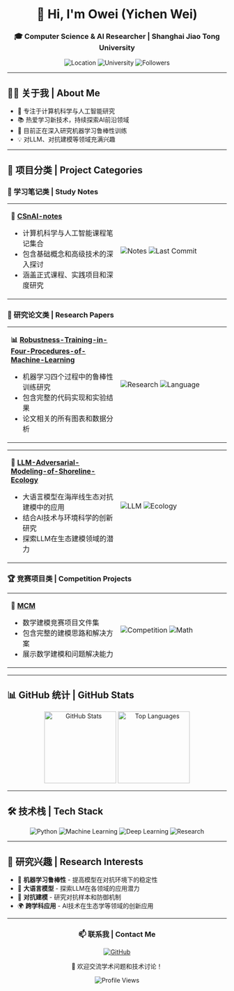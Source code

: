 <div align="center">
  <h1>👋 Hi, I'm Owei (Yichen Wei)</h1>
  <h3>🎓 Computer Science & AI Researcher | Shanghai Jiao Tong University</h3>
  
  <p>
    <img src="https://img.shields.io/badge/Location-China-red?style=flat-square" alt="Location">
    <img src="https://img.shields.io/badge/University-SJTU-blue?style=flat-square" alt="University">
    <img src="https://img.shields.io/github/followers/YichenWei0601?style=flat-square&color=green" alt="Followers">
  </p>
</div>

---

## 🧑‍💻 关于我 | About Me

- 🔬 专注于计算机科学与人工智能研究
- 📚 热爱学习新技术，持续探索AI前沿领域
- 🌱 目前正在深入研究机器学习鲁棒性训练
- 💡 对LLM、对抗建模等领域充满兴趣

---

## 🚀 项目分类 | Project Categories

### 📖 学习笔记类 | Study Notes
<table>
<tr>
<td width="50%">

**🎯 [CSnAI-notes](https://github.com/YichenWei0601/CSnAI-notes)**
- 计算机科学与人工智能课程笔记集合
- 包含基础概念和高级技术的深入探讨
- 涵盖正式课程、实践项目和深度研究

</td>
<td width="50%">

![Notes](https://img.shields.io/github/stars/YichenWei0601/CSnAI-notes?style=social)
![Last Commit](https://img.shields.io/github/last-commit/YichenWei0601/CSnAI-notes?style=flat-square)

</td>
</tr>
</table>

### 🔬 研究论文类 | Research Papers
<table>
<tr>
<td width="50%">

**📊 [Robustness-Training-in-Four-Procedures-of-Machine-Learning](https://github.com/YichenWei0601/Robustness-Training-in-Four-Procedures-of-Machine-Learning)**
- 机器学习四个过程中的鲁棒性训练研究
- 包含完整的代码实现和实验结果
- 论文相关的所有图表和数据分析

</td>
<td width="50%">

![Research](https://img.shields.io/badge/Type-Research-orange?style=flat-square)
![Language](https://img.shields.io/github/languages/top/YichenWei0601/Robustness-Training-in-Four-Procedures-of-Machine-Learning?style=flat-square)

</td>
</tr>
</table>

<table>
<tr>
<td width="50%">

**🌊 [LLM-Adversarial-Modeling-of-Shoreline-Ecology](https://github.com/YichenWei0601/LLM-Adversarial-Modeling-of-Shoreline-Ecology)**
- 大语言模型在海岸线生态对抗建模中的应用
- 结合AI技术与环境科学的创新研究
- 探索LLM在生态建模领域的潜力

</td>
<td width="50%">

![LLM](https://img.shields.io/badge/Focus-LLM-brightgreen?style=flat-square)
![Ecology](https://img.shields.io/badge/Domain-Ecology-green?style=flat-square)

</td>
</tr>
</table>

### 🏆 竞赛项目类 | Competition Projects
<table>
<tr>
<td width="50%">

**🥇 [MCM](https://github.com/YichenWei0601/MCM)**
- 数学建模竞赛项目文件集
- 包含完整的建模思路和解决方案
- 展示数学建模和问题解决能力

</td>
<td width="50%">

![Competition](https://img.shields.io/badge/Type-Competition-purple?style=flat-square)
![Math](https://img.shields.io/badge/Focus-Math_Modeling-blue?style=flat-square)

</td>
</tr>
</table>

---

## 📊 GitHub 统计 | GitHub Stats

<div align="center">
  <img src="https://github-readme-stats.vercel.app/api?username=YichenWei0601&show_icons=true&theme=vue&hide_border=true&count_private=true" alt="GitHub Stats" height="165">
  <img src="https://github-readme-stats.vercel.app/api/top-langs/?username=YichenWei0601&theme=vue&hide_border=true&layout=compact" alt="Top Languages" height="165">
</div>

---

## 🛠️ 技术栈 | Tech Stack

<div align="center">
  
![Python](https://img.shields.io/badge/Python-3776AB?style=for-the-badge&logo=python&logoColor=white)
![Machine Learning](https://img.shields.io/badge/Machine_Learning-FF6F00?style=for-the-badge&logo=tensorflow&logoColor=white)
![Deep Learning](https://img.shields.io/badge/Deep_Learning-FF6F00?style=for-the-badge&logo=pytorch&logoColor=white)
![Research](https://img.shields.io/badge/Research-4285F4?style=for-the-badge&logo=google-scholar&logoColor=white)

</div>

---

## 🌟 研究兴趣 | Research Interests

- 🤖 **机器学习鲁棒性** - 提高模型在对抗环境下的稳定性
- 🧠 **大语言模型** - 探索LLM在各领域的应用潜力  
- 🔄 **对抗建模** - 研究对抗样本和防御机制
- 🌍 **跨学科应用** - AI技术在生态学等领域的创新应用

---

<div align="center">
  <h3>📫 联系我 | Contact Me</h3>
  
  [![GitHub](https://img.shields.io/badge/GitHub-100000?style=for-the-badge&logo=github&logoColor=white)](https://github.com/YichenWei0601)
  
  <p>💬 欢迎交流学术问题和技术讨论！</p>
  
  ![Profile Views](https://komarev.com/ghpvc/?username=YichenWei0601&color=brightgreen&style=flat-square)
</div>
